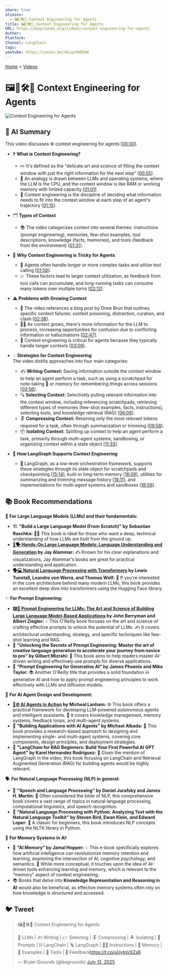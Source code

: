 ```yaml
---
share: true
aliases:
  - 🖼️🤔🛠️🤖 Context Engineering for Agents
title: 🖼️🤔🛠️🤖 Context Engineering for Agents
URL: https://bagrounds.org/videos/context-engineering-for-agents
Author:
Platform:
Channel: LangChain
tags:
youtube: https://youtu.be/4GiqzUHD5AA
---
```

[Home](../index.md) > [Videos](./index.md)  
# 🖼️🤔🛠️🤖 Context Engineering for Agents  
![Context Engineering for Agents](https://youtu.be/4GiqzUHD5AA)  
  
## 🤖 AI Summary  
This video discusses ⚙️ context engineering for agents \[[00:00](http://www.youtube.com/watch?v=4GiqzUHD5AA&t=0)\].  
  
* ❓ **What is Context Engineering?**  
    * ✏️ It's defined as the "delicate art and science of filling the context window with just the right information for the next step" \[[00:55](http://www.youtube.com/watch?v=4GiqzUHD5AA&t=55)\].  
    * 🧠 An analogy is drawn between LLMs and operating systems, where the LLM is the CPU, and the context window is like RAM or working memory with limited capacity \[[01:01](http://www.youtube.com/watch?v=4GiqzUHD5AA&t=61)\].  
    * 🎯 Context engineering is the discipline of deciding what information needs to fit into the context window at each step of an agent's trajectory \[[01:15](http://www.youtube.com/watch?v=4GiqzUHD5AA&t=75)\].  
  
* 🗂️ **Types of Context**  
    * 📚 The video categorizes context into several themes: instructions (prompt engineering), memories, few-shot examples, tool descriptions, knowledge (facts, memories), and tools (feedback from the environment) \[[01:31](http://www.youtube.com/watch?v=4GiqzUHD5AA&t=91)\].  
  
* 🤔 **Why Context Engineering is Tricky for Agents**  
    * 🤖 Agents often handle longer or more complex tasks and utilize tool calling \[[01:58](http://www.youtube.com/watch?v=4GiqzUHD5AA&t=118)\].  
    * 📈 These factors lead to larger context utilization, as feedback from tool calls can accumulate, and long-running tasks can consume many tokens over multiple turns \[[02:12](http://www.youtube.com/watch?v=4GiqzUHD5AA&t=132)\].  
  
* ⚠️ **Problems with Growing Context**  
    * 📰 The video references a blog post by Drew Brun that outlines specific context failures: context poisoning, distraction, curation, and clash \[[02:38](http://www.youtube.com/watch?v=4GiqzUHD5AA&t=158)\].  
    * 😵‍💫 As context grows, there's more information for the LLM to process, increasing opportunities for confusion due to conflicting information or hallucinations \[[02:47](http://www.youtube.com/watch?v=4GiqzUHD5AA&t=167)\].  
    * 🚨 Context engineering is critical for agents because they typically handle longer contexts \[[03:09](http://www.youtube.com/watch?v=4GiqzUHD5AA&t=189)\].  
  
* 💡 **Strategies for Context Engineering**  
    The video distills approaches into four main categories:  
    * ✍️ **Writing Context:** Saving information outside the context window to help an agent perform a task, such as using a scratchpad for note-taking 📝 or memory for remembering things across sessions \[[03:56](http://www.youtube.com/watch?v=4GiqzUHD5AA&t=236)\].  
    * 🔍 **Selecting Context:** Selectively pulling relevant information into the context window, including referencing scratchpads, retrieving different types of memories (few-shot examples, facts, instructions), selecting tools, and knowledge retrieval (RAG) \[[06:08](http://www.youtube.com/watch?v=4GiqzUHD5AA&t=368)\].  
    * 🗜️ **Compressing Context:** Retaining only the most relevant tokens required for a task, often through summarization or trimming \[[09:58](http://www.youtube.com/watch?v=4GiqzUHD5AA&t=598)\].  
    * 📦 **Isolating Context:** Splitting up context to help an agent perform a task, primarily through multi-agent systems, sandboxing, or organizing context within a state object \[[11:33](http://www.youtube.com/watch?v=4GiqzUHD5AA&t=693)\].  
  
* 🧩 **How LangGraph Supports Context Engineering**  
    * 🧱 LangGraph, as a low-level orchestration framework, supports these strategies through its state object for scratchpads and checkpointing \[[15:14](http://www.youtube.com/watch?v=4GiqzUHD5AA&t=914)\], built-in long-term memory \[[16:09](http://www.youtube.com/watch?v=4GiqzUHD5AA&t=969)\], utilities for summarizing and trimming message history \[[18:11](http://www.youtube.com/watch?v=4GiqzUHD5AA&t=1091)\], and implementations for multi-agent systems and sandboxes \[[18:59](http://www.youtube.com/watch?v=4GiqzUHD5AA&t=1139)\].  
  
## 📚 Book Recommendations  
🦜 **For Large Language Models (LLMs) and their fundamentals:**  
  
* 🏗️ **"Build a Large Language Model (From Scratch)" by Sebastian Raschka:** 🧑‍💻 This book is ideal for those who want a deep, technical understanding of how LLMs are built from the ground up.  
* **[🤖🗣️ Hands-On Large Language Models: Language Understanding and Generation](../books/hands-on-large-language-models-language-understanding-and-generation.md) by Jay Alammar:** ✍️ Known for his clear explanations and visualizations, Jay Alammar's books are great for practical understanding and application.  
* **[🗣️💻 Natural Language Processing with Transformers](../books/natural-language-processing-with-transformers.md) by Lewis Tunstall, Leandro von Werra, and Thomas Wolf:** 🧠 If you're interested in the core architecture behind many modern LLMs, this book provides an excellent deep dive into transformers using the Hugging Face library.  
  
✨ **For Prompt Engineering:**  
  
* **[⌨️🤖 Prompt Engineering for LLMs: The Art and Science of Building Large Language Model-Based Applications](../books/prompt-engineering-for-llms-the-art-and-science-of-building-large-language-model-based-applications.md) by John Berryman and Albert Ziegler:** 💡 This O'Reilly book focuses on the art and science of crafting effective prompts to unlock the potential of LLMs. ✍️ It covers architectural understanding, strategy, and specific techniques like few-shot learning and RAG.  
* 🔑 **"Unlocking the Secrets of Prompt Engineering: Master the art of creative language generation to accelerate your journey from novice to pro" by Gilbert Mizrahi:** 🚀 This book aims to help readers master AI-driven writing and effectively use prompts for diverse applications.  
* 🎨 **"Prompt Engineering for Generative AI" by James Phoenix and Mike Taylor:** 📚 Another O'Reilly title that provides a solid foundation in generative AI and how to apply prompt engineering principles to work effectively with LLMs and diffusion models.  
  
🤖 **For AI Agent Design and Development:**  
  
* **[🤖⚙️ AI Agents in Action](../books/ai-agents-in-action.md) by Micheal Lanham:** ⚙️ This book offers a practical framework for developing LLM-powered autonomous agents and intelligent assistants. 🧠 It covers knowledge management, memory systems, feedback loops, and multi-agent systems.  
* 🏢 **"Building Applications with AI Agents" by Michael Albada:** 🔬 This book provides a research-based approach to designing and implementing single- and multi-agent systems, covering core components, design principles, and deployment strategies.  
* 🔗 **"LangChain for RAG Beginners: Build Your First Powerful AI GPT Agent" by Karel Hernandez Rodriguez:** 🌟 Given the mention of LangGraph in the video, this book focusing on LangChain and Retrieval Augmented Generation (RAG) for building agents would be highly relevant.  
  
🗣️ **For Natural Language Processing (NLP) in general:**  
  
* 📜 **"Speech and Language Processing" by Daniel Jurafsky and James H. Martin:** 👑 Often considered the bible of NLP, this comprehensive book covers a vast range of topics in natural language processing, computational linguistics, and speech recognition.  
* 🐍 **"Natural Language Processing with Python: Analyzing Text with the Natural Language Toolkit" by Steven Bird, Ewan Klein, and Edward Loper:** 👶 A classic for beginners, this book introduces NLP concepts using the NLTK library in Python.  
  
🧠 **For Memory Systems in AI:**  
  
* 💾 **"AI Memory" by Jamal Hopper:** 💡 This e-book specifically explores how artificial intelligence can revolutionize memory retention and learning, examining the intersection of AI, cognitive psychology, and semantics. 🤔 While more conceptual, it touches upon the idea of AI-driven tools enhancing learning and memory, which is relevant to the "memory" aspect of context engineering.  
* 📚 Books that delve into **Knowledge Representation and Reasoning in AI** would also be beneficial, as effective memory systems often rely on how knowledge is structured and accessed.  
  
## 🐦 Tweet  
<blockquote class="twitter-tweet" data-theme="dark"><p lang="en" dir="ltr">🖼️🤔🛠️🤖 Context Engineering for Agents<br><br>🧠 LLMs | ✍️ Writing | 👉 Selecting | 🗜️ Compressing | 🏝️ Isolating | 💬 Prompts | ⛓️ LangChain | 🪜 LangGraph | 👩‍🏫 Instructions | 💾 Memory | 🧸 Examples | 🧰 Tools | 🔄 Feedback<a href="https://t.co/uUytpVXZs8">https://t.co/uUytpVXZs8</a></p>&mdash; Bryan Grounds (@bagrounds) <a href="https://twitter.com/bagrounds/status/1944170177467494830?ref_src=twsrc%5Etfw">July 12, 2025</a></blockquote> <script async src="https://platform.twitter.com/widgets.js" charset="utf-8"></script>